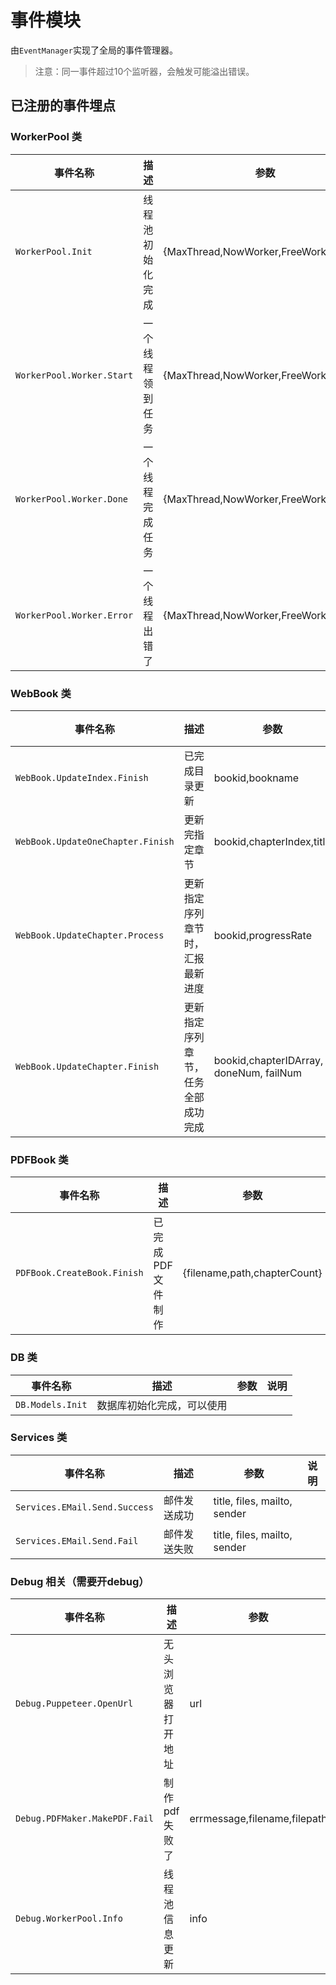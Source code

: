 # 事件模块
由`EventManager`实现了全局的事件管理器。
>注意：同一事件超过10个监听器，会触发可能溢出错误。



## 已注册的事件埋点
### WorkerPool 类
|事件名称|描述|参数|说明|
|--|--|--|--|
|`WorkerPool.Init`|线程池初始化完成|{MaxThread,NowWorker,FreeWorker}||
|`WorkerPool.Worker.Start`|一个线程领到任务|{MaxThread,NowWorker,FreeWorker,Id}||
|`WorkerPool.Worker.Done`|一个线程完成任务|{MaxThread,NowWorker,FreeWorker,Id}||
|`WorkerPool.Worker.Error`|一个线程出错了|{MaxThread,NowWorker,FreeWorker,Id,err}||


### WebBook 类
|事件名称|描述|参数|说明|
|--|--|--|--|
|`WebBook.UpdateIndex.Finish`|已完成目录更新|bookid,bookname||
|`WebBook.UpdateOneChapter.Finish`|更新完指定章节|bookid,chapterIndex,title||
|`WebBook.UpdateChapter.Process`|更新指定序列章节时，汇报最新进度|bookid,progressRate||
|`WebBook.UpdateChapter.Finish`|更新指定序列章节，任务全部成功完成|bookid,chapterIDArray, doneNum, failNum||


### PDFBook 类
|事件名称|描述|参数|说明|
|--|--|--|--|
|`PDFBook.CreateBook.Finish`|已完成PDF文件制作|{filename,path,chapterCount}||


### DB 类
|事件名称|描述|参数|说明|
|--|--|--|--|
|`DB.Models.Init`|数据库初始化完成，可以使用|||

### Services 类
|事件名称|描述|参数|说明|
|--|--|--|--|
|`Services.EMail.Send.Success`|邮件发送成功|title, files, mailto, sender||
|`Services.EMail.Send.Fail`|邮件发送失败|title, files, mailto, sender||

### Debug 相关（需要开debug）
|事件名称|描述|参数|说明|
|--|--|--|--|
|`Debug.Puppeteer.OpenUrl`|无头浏览器打开地址|url||
|`Debug.PDFMaker.MakePDF.Fail`|制作pdf失败了|errmessage,filename,filepath||
|`Debug.WorkerPool.Info`|线程池信息更新|info||